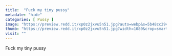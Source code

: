 ```yaml
---
title:  "Fuck my tiny pussy"
metadate: "hide"
categories: [ Pussy ]
image: "https://preview.redd.it/xp0z2jxvu5n51.jpg?auto=webp&s=5b48cc29457b2eb381c3b14e0c6bec907b647484"
thumb: "https://preview.redd.it/xp0z2jxvu5n51.jpg?width=1080&crop=smart&auto=webp&s=3701dc6729345b76f22489906b9d528de6965d44"
visit: ""
---
```

Fuck my tiny pussy
